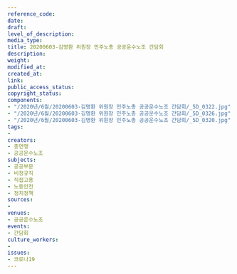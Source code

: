 ```yaml
---
reference_code: 
date: 
draft: 
level_of_description: 
media_type: 
title: 20200603-김명환 위원장 민주노총 공공운수노조 간담회
description: 
weight: 
modified_at: 
created_at: 
link: 
public_access_status: 
copyright_status: 
components:
- "/2020년/6월/20200603-김명환 위원장 민주노총 공공운수노조 간담회/_5D_0322.jpg"
- "/2020년/6월/20200603-김명환 위원장 민주노총 공공운수노조 간담회/_5D_0326.jpg"
- "/2020년/6월/20200603-김명환 위원장 민주노총 공공운수노조 간담회/_5D_0320.jpg"
tags:
- 
creators:
- 총연맹
- 공공운수노조
subjects:
- 공공부문
- 비정규직
- 직접고용
- 노동안전
- 정치정책
sources:
- 
venues:
- 공공운수노조
events:
- 간담회
culture_workers:
- 
issues:
- 코로나19
---
```

